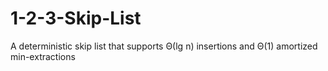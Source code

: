 # 1-2-3-Skip-List
A deterministic skip list that supports Θ(lg n) insertions and Θ(1) amortized min-extractions
